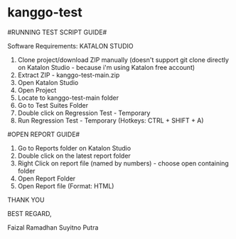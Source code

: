 # kanggo-test
#RUNNING TEST SCRIPT GUIDE#

Software Requirements: KATALON STUDIO

1. Clone project/download ZIP manually (doesn't support git clone directly on Katalon Studio - because i'm using Katalon free account)
2. Extract ZIP - kanggo-test-main.zip
3. Open Katalon Studio
4. Open Project
5. Locate to kanggo-test-main folder
6. Go to Test Suites Folder
7. Double click on Regression Test - Temporary
8. Run Regression Test - Temporary (Hotkeys: CTRL + SHIFT + A)

#OPEN REPORT GUIDE#
1. Go to Reports folder on Katalon Studio
2. Double click on the latest report folder
3. Right Click on report file (named by numbers) - choose open containing folder
4. Open Report Folder
5. Open Report file (Format: HTML)

THANK YOU

BEST REGARD,


Faizal Ramadhan Suyitno Putra
